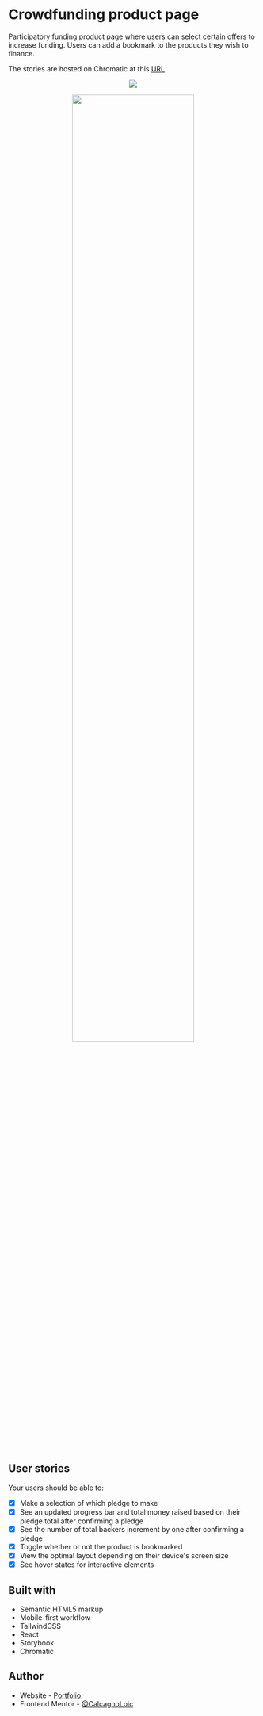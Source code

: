 # Crowdfunding product page

Participatory funding product page where users can select certain offers to increase funding. Users can add a bookmark to the products they wish to finance. 

The stories are hosted on Chromatic at this [URL]().

<p align="center">
  <a href="https://skillicons.dev">
    <img src="https://skillicons.dev/icons?i=ts,react,tailwind,vite" />
  </a>
</p>

<p align="center">
  <img src="./public/assets/img/readme.png" width="70%" /> 
</p>

## User stories

Your users should be able to:

- [x] Make a selection of which pledge to make
- [x] See an updated progress bar and total money raised based on their pledge total after confirming a pledge
- [x] See the number of total backers increment by one after confirming a pledge
- [x] Toggle whether or not the product is bookmarked
- [x] View the optimal layout depending on their device's screen size
- [x] See hover states for interactive elements

## Built with

- Semantic HTML5 markup
- Mobile-first workflow
- TailwindCSS
- React
- Storybook
- Chromatic

## Author

- Website - [Portfolio](https://calcagno-loic.netlify.app/)
- Frontend Mentor - [@CalcagnoLoic](https://www.frontendmentor.io/profile/CalcagnoLoic)